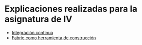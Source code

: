 # Explicaciones realizadas para la asignatura de IV

- [Integración continua](CI.md)
- [Fabric como herramienta de construcción](fabric.md)
